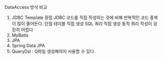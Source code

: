 DataAccess 방식 비교
1. JDBC Template
장점
JDBC 코드를 직접 작성하는 것에 비해 반복적인 코드 중복이 많이 줄어든다.
단점
테이블 직접 생성
SQL 쿼리 직접 생성
동적 쿼리 작성이 굉장히 어렵다
2. MyBatis
3. JPA
4. Spring Data JPA
5. QueryDsl : Q파일 생성해야지 사용할 수 있다.
